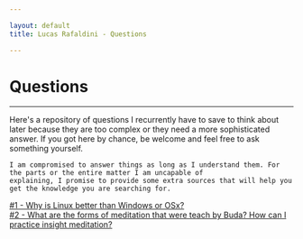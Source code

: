 ```yaml
---

layout: default
title: Lucas Rafaldini - Questions

---
```


<h1>Questions</h1>
<hr>
<p>
    Here's a repository of questions I recurrently have to save to think about later because they are too complex or
	they need a more sophisticated answer. If you got here by chance, be welcome and feel free to ask something yourself.

	I am compromised to answer things as long as I understand them. For the parts or the entire matter I am uncapable of
	explaining, I promise to provide some extra sources that will help you get the knowledge you are searching for.
</p>
<p>
<a href="/questions/1/"> #1 - Why is Linux better than Windows or OSx?</a>
<br>
<a href="/questions/2/"> #2 - What are the forms of meditation that were teach by Buda? How can I practice insight meditation?</a>
</p>



<script>
	// Let's make something nice here in the future, ok?
</script>
